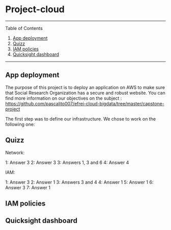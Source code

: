 # Project-cloud

---

Table of Contents

1.  [App deployment](#deployment)
2.  [Quizz](#quizz)
3.  [IAM policies](#iam)
4.  [Quicksight dashboard](#dashboard)

---
<div id='deployment'/>
  
## App deployment

The purpose of this project is to deploy an application on AWS to make sure that Social Research Organization has a secure and robust website. You can find more information on our objectives on the subject : https://github.com/pascalito007/efrei-cloud-bigdata/tree/master/capstone-project  

The first step was to define our infrastructure. We chose to work on the following one: 



<div id='quizz'/>
  
## Quizz

Network:

1: Answer 3
2: Answer 3
3: Answers 1, 3 and 6
4: Answer 4 

IAM: 

1: Answer 3 
2: Answer 1
3: Answers 3 and 4
4: Answer 1
5: Answer 1
6: Answer 3
7: Answer 1


<div id='quizz'/>
  
## IAM policies

<div id='dashboard'/>
  
## Quicksight dashboard
